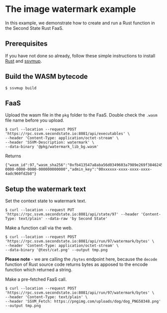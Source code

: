 # The image watermark example

In this example, we demonstrate how to create and run a Rust function in the Second State Rust FaaS.

## Prerequisites

If you have not done so already, follow these simple instructions to install [Rust](https://www.rust-lang.org/tools/install) and [ssvmup](https://www.secondstate.io/articles/ssvmup/).

## Build the WASM bytecode

```
$ ssvmup build
```

## FaaS

Upload the wasm file in the `pkg` folder to the FaaS. Double check the `.wasm` file name before you upload.

```
$ curl --location --request POST 'https://rpc.ssvm.secondstate.io:8081/api/executables' \
--header 'Content-Type: application/octet-stream' \
--header 'SSVM-Description: watermark' \
--data-binary '@pkg/watermark_lib_bg.wasm'
```

Returns

```
{"wasm_id":97,"wasm_sha256":"0xfb413547a8aba56d0349603a7989e269f3846245e51804932b3e02bc0be4b665","usage_key":"00000000-0000-0000-0000-000000000000","admin_key":"00xxxxxx-xxxx-xxxx-xxxx-4adc960fd2b8"}
```

## Setup the watermark text

Set the context state to watermark text.

```
$ curl --location --request PUT 'https://rpc.ssvm.secondstate.io:8081/api/state/97' --header 'Content-Type: text/plain' --data-raw 'by Second State'
```

Make a function call via the web.

```
$ curl --location --request POST 'https://rpc.ssvm.secondstate.io:8081/api/run/97/watermark/bytes' \
--header 'Content-Type: application/octet-stream' \
--data-binary '@test/cat.png' --output tmp.png
```

**Please note** - we are calling the `/bytes` endpoint here, because the `decode` function of Rust source code returns bytes as apposed to the encode function which returned a string.

Make a pre-fetched FaaS call.

```
$ curl --location --request POST 'https://rpc.ssvm.secondstate.io:8081/api/run/97/watermark/bytes' \
--header 'Content-Type: text/plain' \
--header 'SSVM_Fetch: https://pngimg.com/uploads/dog/dog_PNG50348.png' --output tmp.png
```


